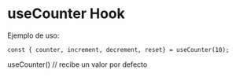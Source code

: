 # useCounter Hook

Ejemplo de uso:

```
const { counter, increment, decrement, reset} = useCounter(10);
```

useCounter() // recibe un valor por defecto